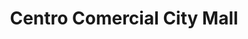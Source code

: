 ---
title: "Centro Comercial City Mall"
url: /guayaquil/centro-comercial-city-mall/
shop: centro comercial
---